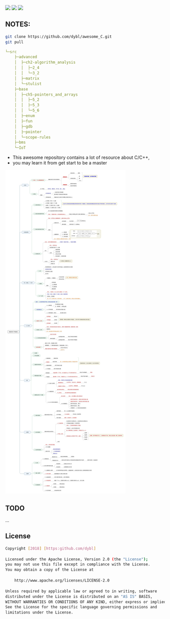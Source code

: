 ![](https://img.shields.io/badge/licence-Apache2.0-ff69b4.svg)
![](https://img.shields.io/badge/upload-pass-0f9d58.svg)
![](https://img.shields.io/badge/awesome-c-ad2dec.svg)

## NOTES:

```bash
git clone https://github.com/dybl/awesome_C.git
git pull
```

```yaml
└─src
    ├─advanced
    │  ├─ch2-algorithm_analysis
    │  │  ├─2_4
    │  │  └─3_2
    │  ├─matrix
    │  └─stulist
    ├─base
    │  ├─ch5-pointers_and_arrays
    │  │  ├─5_2
    │  │  ├─5_3
    │  │  └─5_6
    │  ├─enum
    │  ├─fun
    │  ├─gdb
    │  ├─pointer
    │  └─scope-rules
    ├─bms
    └─IoT
```

- This awesome repository contains a lot of resource about C/C++,
- you may learn it from get start to be a master

![](src/v2-237fc82d87f9fefe839d434e8247cbc7_r.jpg)

## TODO
...

## License

```sh
Copyright [2018] [https:github.com/dybl]

Licensed under the Apache License, Version 2.0 (the "License");
you may not use this file except in compliance with the License.
You may obtain a copy of the License at

    http://www.apache.org/licenses/LICENSE-2.0

Unless required by applicable law or agreed to in writing, software
distributed under the License is distributed on an "AS IS" BASIS,
WITHOUT WARRANTIES OR CONDITIONS OF ANY KIND, either express or implied.
See the License for the specific language governing permissions and
limitations under the License.
```

